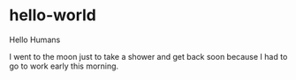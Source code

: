 # hello-world
Hello Humans

I went to the moon just to take a shower and get back soon because I had to go to work early this morning.
